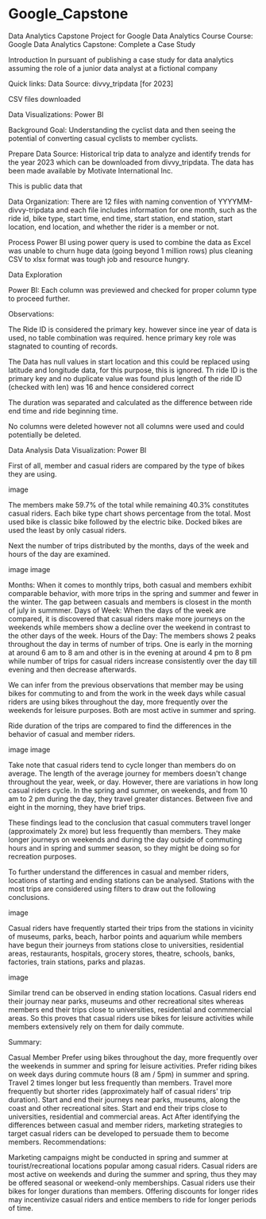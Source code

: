 # Google_Capstone
Data Analytics Capstone Project for Google Data Analytics Course
Course: Google Data Analytics Capstone: Complete a Case Study

Introduction
In pursuant of publishing a case study for data analytics assuming the role of a junior data analyst at a fictional company

Quick links:
Data Source: divvy_tripdata [for 2023]

CSV files downloaded

Data Visualizations: Power BI

Background
Goal: Understanding the cyclist data and then seeing the potential of converting casual cyclists to member cyclists.


Prepare
Data Source: Historical trip data to analyze and identify trends for the year 2023 which can be downloaded from divvy_tripdata. The data has been made available by Motivate International Inc.

This is public data that

Data Organization: There are 12 files with naming convention of YYYYMM-divvy-tripdata and each file includes information for one month, such as the ride id, bike type, start time, end time, start station, end station, start location, end location, and whether the rider is a member or not.

Process
Power BI using power query is used to combine the data as Excel was unable to churn huge data (going beyond 1 million rows) plus cleaning CSV to xlsx format was tough job and resource hungry. 

Data Exploration

Power BI: Each column was previewed and checked for proper column type to proceed further.

Observations:

The Ride ID is considered the primary key. however since ine year of data is used, no table combination was required. hence primary key role was stagnated to counting of records.

The Data has null values in start location and this could be replaced using latitude and longitude data, for this purpose, this is ignored. 
Th ride ID is the primary key and no duplicate value was found plus length of the ride ID (checked with len) was 16 and hence considered correct

The duration was separated and calculated as the difference between ride end time and ride beginning time. 

No columns were deleted however not all columns were used and could potentially be deleted. 


Data Analysis
Data Visualization: Power BI

First of all, member and casual riders are compared by the type of bikes they are using.

image

The members make 59.7% of the total while remaining 40.3% constitutes casual riders. Each bike type chart shows percentage from the total. Most used bike is classic bike followed by the electric bike. Docked bikes are used the least by only casual riders.

Next the number of trips distributed by the months, days of the week and hours of the day are examined.

image image

Months: When it comes to monthly trips, both casual and members exhibit comparable behavior, with more trips in the spring and summer and fewer in the winter. The gap between casuals and members is closest in the month of july in summmer.
Days of Week: When the days of the week are compared, it is discovered that casual riders make more journeys on the weekends while members show a decline over the weekend in contrast to the other days of the week.
Hours of the Day: The members shows 2 peaks throughout the day in terms of number of trips. One is early in the morning at around 6 am to 8 am and other is in the evening at around 4 pm to 8 pm while number of trips for casual riders increase consistently over the day till evening and then decrease afterwards.

We can infer from the previous observations that member may be using bikes for commuting to and from the work in the week days while casual riders are using bikes throughout the day, more frequently over the weekends for leisure purposes. Both are most active in summer and spring.

Ride duration of the trips are compared to find the differences in the behavior of casual and member riders.

image
image

Take note that casual riders tend to cycle longer than members do on average. The length of the average journey for members doesn't change throughout the year, week, or day. However, there are variations in how long casual riders cycle. In the spring and summer, on weekends, and from 10 am to 2 pm during the day, they travel greater distances. Between five and eight in the morning, they have brief trips.

These findings lead to the conclusion that casual commuters travel longer (approximately 2x more) but less frequently than members. They make longer journeys on weekends and during the day outside of commuting hours and in spring and summer season, so they might be doing so for recreation purposes.

To further understand the differences in casual and member riders, locations of starting and ending stations can be analysed. Stations with the most trips are considered using filters to draw out the following conclusions.

image

Casual riders have frequently started their trips from the stations in vicinity of museums, parks, beach, harbor points and aquarium while members have begun their journeys from stations close to universities, residential areas, restaurants, hospitals, grocery stores, theatre, schools, banks, factories, train stations, parks and plazas.

image

Similar trend can be observed in ending station locations. Casual riders end their journay near parks, museums and other recreational sites whereas members end their trips close to universities, residential and commmercial areas. So this proves that casual riders use bikes for leisure activities while members extensively rely on them for daily commute.

Summary:

Casual	Member
Prefer using bikes throughout the day, more frequently over the weekends in summer and spring for leisure activities.	Prefer riding bikes on week days during commute hours (8 am / 5pm) in summer and spring.
Travel 2 times longer but less frequently than members.	Travel more frequently but shorter rides (approximately half of casual riders' trip duration).
Start and end their journeys near parks, museums, along the coast and other recreational sites.	Start and end their trips close to universities, residential and commercial areas.
Act
After identifying the differences between casual and member riders, marketing strategies to target casual riders can be developed to persuade them to become members.
Recommendations:

Marketing campaigns might be conducted in spring and summer at tourist/recreational locations popular among casual riders.
Casual riders are most active on weekends and during the summer and spring, thus they may be offered seasonal or weekend-only memberships.
Casual riders use their bikes for longer durations than members. Offering discounts for longer rides may incentivize casual riders and entice members to ride for longer periods of time.

